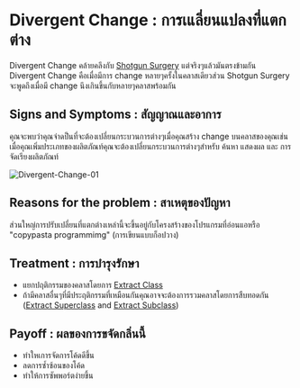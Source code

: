 # Divergent Change : การเแลี่ยนแปลงที่แตกต่าง

Divergent Change คล้ายคลึงกับ [Shotgun Surgery](02-Shotgun_Surgery.md) แต่จริงๆแล้วมันตรงข้ามกัน Divergent Change คือเมื่อมีการ change หลายๆครั้งในคลาสเดียวส่วน Shotgun Surgery จะพูดถึงเมื่อมี change นึงเกินขึ้นกับหลายๆคลาสพร้อมกัน

## Signs and Symptoms : สัญญาณและอาการ

คุณจะพบว่าคุณจำดป็นที่จะต้องเปลี่ยนกระบวนการต่างๆเมื่อคุณสร้าง change บนคลาสของคุณเช่นเมื่อคุณเพิ่มประเภทของผลิตภัณท์คุณจะต้องเปลี่ยนกระบวนการต่างๆสำหรับ ค้นหา แสดงผล และ การจัดเรียงผลิตภัณท์

![Divergent-Change-01](https://sourcemaking.com/images/refactoring-illustrations/divergent-change-1.png)

## Reasons for the problem : สาเหตุของปัญหา

ส่วนใหญ่การปรับเปลี่ยนที่แตกต่างเหล่านี้จะขึ้นอยู่กับโครงสร้างของโปรแกรมที่อ่อนแอหรือ "copypasta programmimg" (การเขียนแบบก็อปวาง)

## Treatment : การบำรุงรักษา

- แยกปฤติกรรมของคลาสโดยการ [Extract Class](https://sourcemaking.com/refactoring/extract-class)
- ถ้ามีคลาสอื่นๆที่มีประฤติกรรมที่เหมือนกันคุณอาจจะต้องการรวมคลาสโดยการสืบทอดกัน ([Extract Superclass](https://sourcemaking.com/refactoring/extract-superclass) and [Extract Subclass](https://sourcemaking.com/refactoring/extract-subclass))

## Payoff : ผลของการขจัดกลิ่นนี้

- ทำใหเการจัดการโค้ดดีขึ้น
- ลดการซ้ำซ้อนของโค้ด
- ทำให้การซัพพอร์ตง่ายขึ้น
